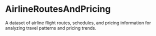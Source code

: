 # AirlineRoutesAndPricing
A dataset of airline flight routes, schedules, and pricing information for analyzing travel patterns and pricing trends.
